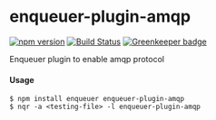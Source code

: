 # enqueuer-plugin-amqp
[![npm version](https://badge.fury.io/js/enqueuer-plugin-amqp.svg)](https://badge.fury.io/js/enqueuer-plugin-amqp) [![Build Status](https://travis-ci.org/enqueuer-land/enqueuer-plugin-amqp.svg?branch=master)](https://travis-ci.org/enqueuer-land/enqueuer-plugin-amqp) [![Greenkeeper badge](https://badges.greenkeeper.io/lopidio/enqueuer-plugin-amqp.svg)](https://greenkeeper.io/)

Enqueuer plugin to enable amqp protocol
#### Usage
    $ npm install enqueuer enqueuer-plugin-amqp
    $ nqr -a <testing-file> -l enqueuer-plugin-amqp
